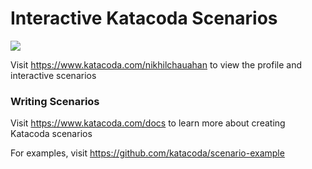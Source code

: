 # Interactive Katacoda Scenarios

[![](http://shields.katacoda.com/katacoda/nikhilchauahan/count.svg)](https://www.katacoda.com/nikhilchauahan "Get your profile on Katacoda.com")

Visit https://www.katacoda.com/nikhilchauahan to view the profile and interactive scenarios

### Writing Scenarios
Visit https://www.katacoda.com/docs to learn more about creating Katacoda scenarios

For examples, visit https://github.com/katacoda/scenario-example
